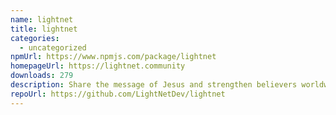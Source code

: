 ```yaml
---
name: lightnet
title: lightnet
categories:
  - uncategorized
npmUrl: https://www.npmjs.com/package/lightnet
homepageUrl: https://lightnet.community
downloads: 279
description: Share the message of Jesus and strengthen believers worldwide.
repoUrl: https://github.com/LightNetDev/lightnet
---
```

